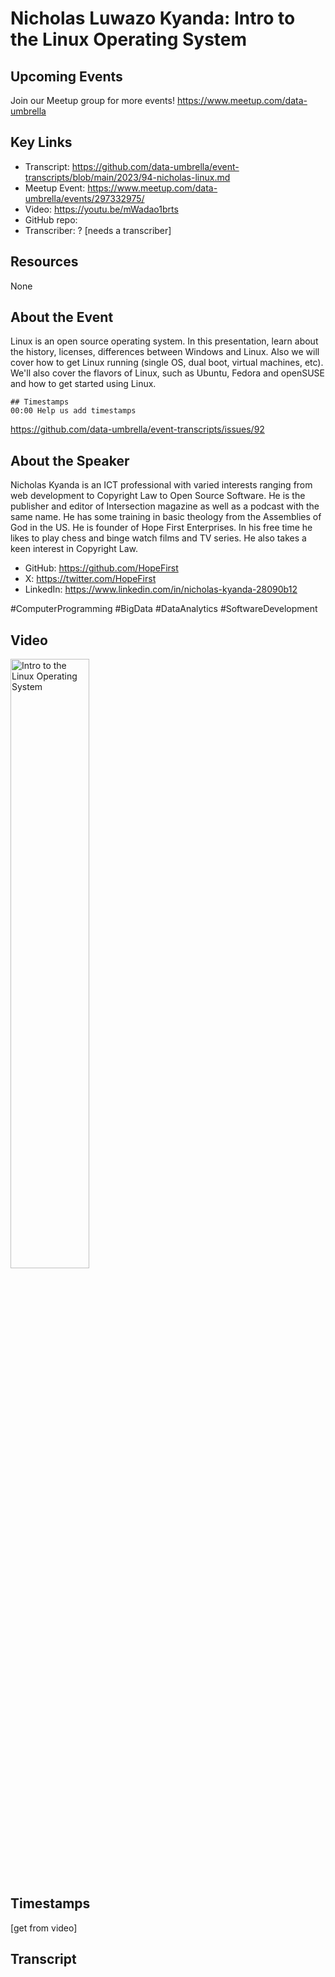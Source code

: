# Nicholas Luwazo Kyanda:  Intro to the Linux Operating System

## Upcoming Events
Join our Meetup group for more events!
https://www.meetup.com/data-umbrella

## Key Links
- Transcript: https://github.com/data-umbrella/event-transcripts/blob/main/2023/94-nicholas-linux.md
- Meetup Event: https://www.meetup.com/data-umbrella/events/297332975/
- Video: https://youtu.be/mWadao1brts
- GitHub repo:
- Transcriber:  ? [needs a transcriber]

## Resources
None

## About the Event
Linux is an open source operating system. In this presentation, learn about the history, licenses, differences between Windows and Linux. Also we will cover how to get Linux running (single OS, dual boot, virtual machines, etc). We'll also cover the flavors of Linux, such as Ubuntu, Fedora and openSUSE and how to get started using Linux.

```
## Timestamps
00:00 Help us add timestamps
```
https://github.com/data-umbrella/event-transcripts/issues/92

## About the Speaker
Nicholas Kyanda is an ICT professional with varied interests ranging from web development to Copyright Law to Open Source Software. He is the publisher and editor of Intersection magazine as well as a podcast with the same name. He has some training in basic theology from the Assemblies of God in the US. He is founder of Hope First Enterprises. In his free time he likes to play chess and binge watch films and TV series. He also takes a keen interest in Copyright Law.

- GitHub: https://github.com/HopeFirst
- X: https://twitter.com/HopeFirst
- LinkedIn: https://www.linkedin.com/in/nicholas-kyanda-28090b12

#ComputerProgramming #BigData #DataAnalytics #SoftwareDevelopment

## Video
<a href="http://www.youtube.com/watch?feature=player_embedded&v=mWadao1brts" target="_blank"><img src="http://img.youtube.com/vi/mWadao1brts/0.jpg"
alt="Intro to the Linux Operating System" width="50%" /></a>

## Timestamps
[get from video]

## Transcript
